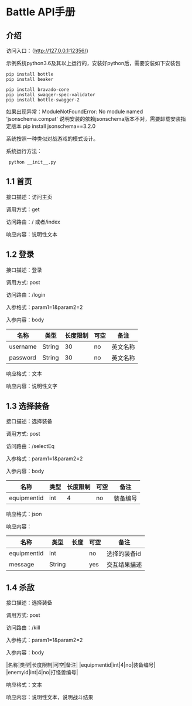 # Battle API手册

## 介绍


访问入口：（http://127.0.0.1:12356/)

示例系统python3.6及其以上运行的，安装好python后，需要安装如下安装包

	pip install bottle
	pip install beaker

    pip install bravado-core
    pip install swagger-spec-validator
    pip install bottle-swagger-2

如果出现异常：ModuleNotFoundError: No module named 'jsonschema.compat'
说明安装的依赖jsonschema版本不对，需要卸载安装指定版本 
    pip install jsonschema==3.2.0

系统按照一种类似对战游戏的模式设计。

系统运行方法：
 
 	 python __init__.py

## 1.1 首页

接口描述：访问主页

调用方式：get

访问路由：/ 或者/index

响应内容：说明性文本

## 1.2 登录


接口描述：登录

调用方式: post

访问路由：/login

入参格式：param1=1&param2=2

入参内容：body


|名称|类型|长度限制|可空|备注|
|---|---|---|---|---|
|username|String|30|no|英文名称|
|password|String|30|no|英文名称|



响应格式：文本

响应内容：说明性文字


## 1.3 选择装备

接口描述：选择装备

调用方式: post

访问路由：/selectEq

入参格式：param1=1&param2=2

入参内容：body

|名称|类型|长度限制|可空|备注|
|---|---|---|---|---|
|equipmentid|int|4|no|装备编号|


响应格式：json

响应内容：


|名称|类型|长度|可空|备注|
|---|---|---|---|---|
|equipmentid|int| |	no|选择的装备id| 
|message|String	||yes|交互结果描述 |


## 1.4 杀敌

接口描述：选择装备

调用方式: post

访问路由：/kill

入参格式：param1=1&param2=2

入参内容：body



|名称|类型|长度限制|可空|备注|
|equipmentid|int|4|no|装备编号|
|enemyid|int|4|no|打怪兽编号|

响应格式：文本

响应内容：说明性文本，说明战斗结果

